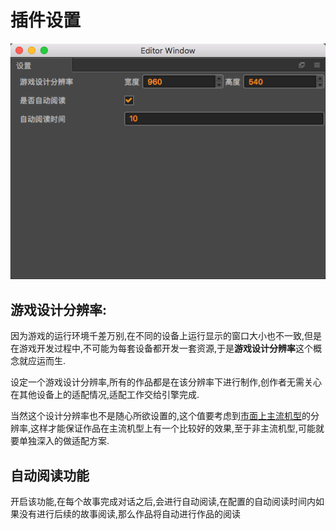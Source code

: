 # 插件设置    
 ![](../../../assets/2f2a057a.png)    
## 游戏设计分辨率:  
因为游戏的运行环境千差万别,在不同的设备上运行显示的窗口大小也不一致,但是在游戏开发过程中,不可能为每套设备都开发一套资源,于是**游戏设计分辨率**这个概念就应运而生.
    
设定一个游戏设计分辨率,所有的作品都是在该分辨率下进行制作,创作者无需关心在其他设备上的适配情况,适配工作交给引擎完成.  

当然这个设计分辨率也不是随心所欲设置的,这个值要考虑到[市面上主流机型](../../data/phone-pixi.md)的分辨率,这样才能保证作品在主流机型上有一个比较好的效果,至于非主流机型,可能就要单独深入的做适配方案.

## 自动阅读功能
开启该功能,在每个故事完成对话之后,会进行自动阅读,在配置的自动阅读时间内如果没有进行后续的故事阅读,那么作品将自动进行作品的阅读

  

